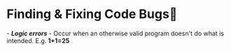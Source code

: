 <h1>Finding & Fixing Code Bugs🐛</h1>
- <b><i>Logic errors</i></b> - Occur when an otherwise valid program doesn't do what is intended. E.g. <b>1+1=25</b>
